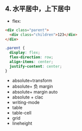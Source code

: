 ﻿## 4. 水平居中，上下居中

- flex:

```html
<div class="parent">
  <div class="children">123</div>
</div>
```

```css
.parent {
  display: flex;
  flex-direction: row;
  align-items: center;
  justify-content: center;
}
```

- absolute+transform
- absolute+ 负 margin
- absolute+ margin auto
- absolute + clac
- writing-mode
- table
- table-cell
- grid
- lineheight
